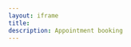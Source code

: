 ```yaml
---
layout: iframe
title: 
description: Appointment booking
---
```


<p></p>

<iframe id= 'myFrame' src="" frameborder="0" allowfullscreen></iframe>

<script>
var docId = urlParam() || "1";

if (docId == "2"){
$(document).attr("title", "Dr Shalima Pinnamaneni");
$('#project_title').text("Dr Shalima Pinnamaneni");
$('p').html("Book appointment with <a href='https://orthosam.com/shalima/#about'>Dr Shalima Pinnamaneni</a> <small>M.D General Medicine</small> :");
$('#myFrame').attr('src', 'https://script.google.com/macros/s/AKfycbzn37Ftwqhb8UlFlv2xiOuEAWZoVLdJjhE_QhbOnwfXExUp32pi_zVAB0UhLyYLZZpF/exec');
} else {
$(document).attr("title", "Dr Samuel Manoj");
$('#project_title').text("Dr Samuel Manoj Ch");
$('p').html("Book appointment with <a href='https://orthosam.com/samuel/#about'>Dr Samuel Manoj Ch</a> <small>M.S Orthopaedics(Manipal)</small> :");
$('#myFrame').attr('src','https://script.google.com/macros/s/AKfycby0gj-pDf2IK0KDutU0JCP1-DXqrDUl2iFHPT4A0Ha50w4YwVYfv6RAf2Ydab-33U2rjQ/exec');
}
function urlParam(){
var url = new URL(window.location.href);
var param = url.searchParams.toString().slice(0, -1);
return param;
}
</script>
